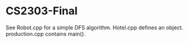 # CS2303-Final

See Robot.cpp for a simple DFS algorithm. Hotel.cpp defines an object. production.cpp contains main().
